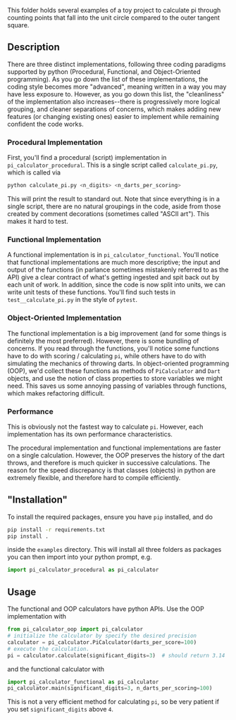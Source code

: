 This folder holds several examples of a toy project to calculate pi through
counting points that fall into the unit circle compared to the outer tangent
square.


## Description
There are three distinct implementations, following three coding paradigms supported
by python (Procedural, Functional, and Object-Oriented programming). As you go down 
the list of these implementations, the coding style becomes more "advanced", meaning 
written in a way you may have less exposure to. However, as you go down this list, the 
"cleanliness" of the implementation also increases--there is progressively more logical
grouping, and cleaner separations of concerns, which makes adding new features (or changing
existing ones) easier to implement while remaining confident the code works. 

### Procedural Implementation
First, you'll find a procedural (script) implementation in `pi_calculator_procedural`.
This is a single script called ``calculate_pi.py``, which is called via 

```bash
python calculate_pi.py <n_digits> <n_darts_per_scoring>
```
This will print the result to standard out. Note that since everything is in a single
script, there are no natural groupings in the code, aside from those created by comment
decorations (sometimes called "ASCII art"). This makes it hard to test.

### Functional Implementation
A functional implementation is in `pi_calculator_functional`. You'll notice that functional
implementations are much more descriptive; the input and output of the functions (in parlance
sometimes mistakenly referred to as the API) give a clear contract of what's getting ingested
and spit back out by each unit of work. In addition, since the code is now split into units,
we can write unit tests of these functions. You'll find such tests in `test__calculate_pi.py`
in the style of `pytest`.

### Object-Oriented Implementation
The functional implementation is a big improvement (and for some things is definitely the most preferred).
However, there is some bundling of concerns. If you read through the functions, you'll notice some
functions have to do with scoring / calculating `pi`, while others have to do with simulating the
mechanics of throwing darts. In object-oriented programming (OOP), we'd collect these functions
as methods of `PiCalculator` and `Dart` objects, and use the notion of class properties to store
variables we might need. This saves us some annoying passing of variables through functions, which
makes refactoring difficult.

### Performance
This is obviously not the fastest way to calculate `pi`. However, each implementation has its own
performance characteristics.

The procedural implementation and functional implementations are faster on a single calculation.
However, the OOP preserves the history of the dart throws, and therefore is much quicker in successive
calculations. The reason for the speed discrepancy is that classes (objects) in python are extremely
flexible, and therefore hard to compile efficiently. 

## "Installation"
To install the required packages, ensure you have `pip` installed, and do

```bash
pip install -r requirements.txt
pip install .
```
inside the `examples` directory. This will install all three folders as packages you can then
import into your python prompt, e.g.

```python
import pi_calculator_procedural as pi_calculator
```

## Usage
The functional and OOP calculators have python APIs. Use the OOP implementation with
```python
from pi_calculator_oop import pi_calculator
# initialize the calculator by specify the desired precision
calculator = pi_calculator.PiCalculator(darts_per_score=100)
# execute the calculation.
pi = calculator.calculate(significant_digits=3)  # should return 3.14
```
and the functional calculator with
```python
import pi_calculator_functional as pi_calculator
pi_calculator.main(significant_digits=3, n_darts_per_scoring=100)

```


This is not a very efficient method for calculating `pi`, so be very patient
if you set `significant_digits` above `4`.

